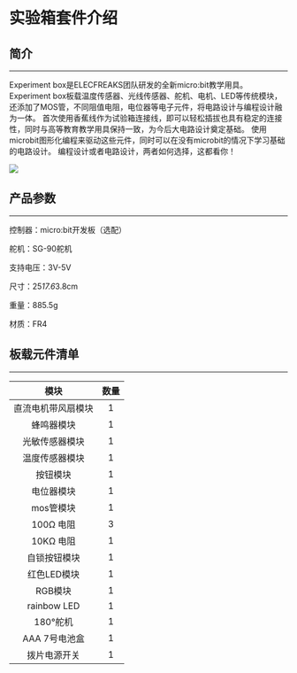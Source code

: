 ﻿---
sidebar_position: 1
sidebar_label: 实验箱套件介绍
---

# 实验箱套件介绍

## 简介
---
Experiment box是ELECFREAKS团队研发的全新micro:bit教学用具。
Experiment box板载温度传感器、光线传感器、舵机、电机、LED等传统模块，还添加了MOS管，不同阻值电阻，电位器等电子元件，将电路设计与编程设计融为一体。
首次使用香蕉线作为试验箱连接线，即可以轻松插拔也具有稳定的连接性，同时与高等教育教学用具保持一致，为今后大电路设计奠定基础。
使用microbit图形化编程来驱动这些元件，同时可以在没有microbit的情况下学习基础的电路设计。
编程设计或者电路设计，两者如何选择，这都看你！

![](https://wiki-media-ef.oss-cn-hongkong.aliyuncs.com/docs/microbit/circuit-design/microbit-experiment-box-kit/images/yg4f3xe.jpg)

## 产品参数
---
控制器：micro:bit开发板（选配）

舵机：SG-90舵机

支持电压：3V-5V

尺寸：25*17.6*3.8cm

重量：885.5g

材质：FR4


## 板载元件清单
---
模块 | 数量
:-: | :-:
直流电机带风扇模块|1
蜂鸣器模块|1
光敏传感器模块|1
温度传感器模块|1
按钮模块|1
电位器模块|1
mos管模块|1
100Ω 电阻|3
10KΩ 电阻|1
自锁按钮模块|1
红色LED模块|1
RGB模块|1
rainbow LED|1
180°舵机|1
AAA 7号电池盒|1
拨片电源开关|1
